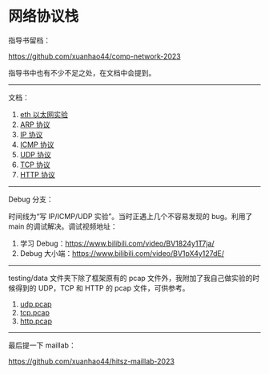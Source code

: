 # 网络协议栈

指导书留档：

<https://github.com/xuanhao44/comp-network-2023>

指导书中也有不少不足之处，在文档中会提到。

---

文档：

1. [eth 以太网实验](docs/eth.md)
2. [ARP 协议](docs/arp.md)
3. [IP 协议](docs/ip.md)
4. [ICMP 协议](docs/icmp.md)
5. [UDP 协议](docs/udp.md)
6. [TCP 协议](docs/tcp.md)
7. [HTTP 协议](docs/http.md)

---

Debug 分支：

时间线为“写 IP/ICMP/UDP 实验”。当时正遇上几个不容易发现的 bug。利用了 main 的调试解决。调试视频地址：

1. 学习 Debug：<https://www.bilibili.com/video/BV1824y1T7ja/>
2. Debug 大小端：<https://www.bilibili.com/video/BV1pX4y127dE/>

---

testing/data 文件夹下除了框架原有的 pcap 文件外，我附加了我自己做实验的时候得到的 UDP，TCP 和 HTTP 的 pcap 文件，可供参考。

1. [udp.pcap](testing/data/udp.pcap)
2. [tcp.pcap](testing/data/tcp.pcap)
3. [http.pcap](testing/data/http.pcap)

---

最后提一下 maillab：

<https://github.com/xuanhao44/hitsz-maillab-2023>
